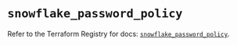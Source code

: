 # `snowflake_password_policy`

Refer to the Terraform Registry for docs: [`snowflake_password_policy`](https://registry.terraform.io/providers/snowflakedb/snowflake/1.2.1/docs/resources/password_policy).
